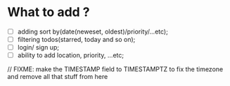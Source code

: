 # What to add ?

- [ ] adding sort by(date(neweset, oldest)/priority/...etc);
- [ ] filtering todos(starred, today and so on);
- [ ] login/ sign up;
- [ ] ability to add location, priority, ...etc;

// FIXME: make the TIMESTAMP field to TIMESTAMPTZ to fix the timezone and remove all that stuff from here
